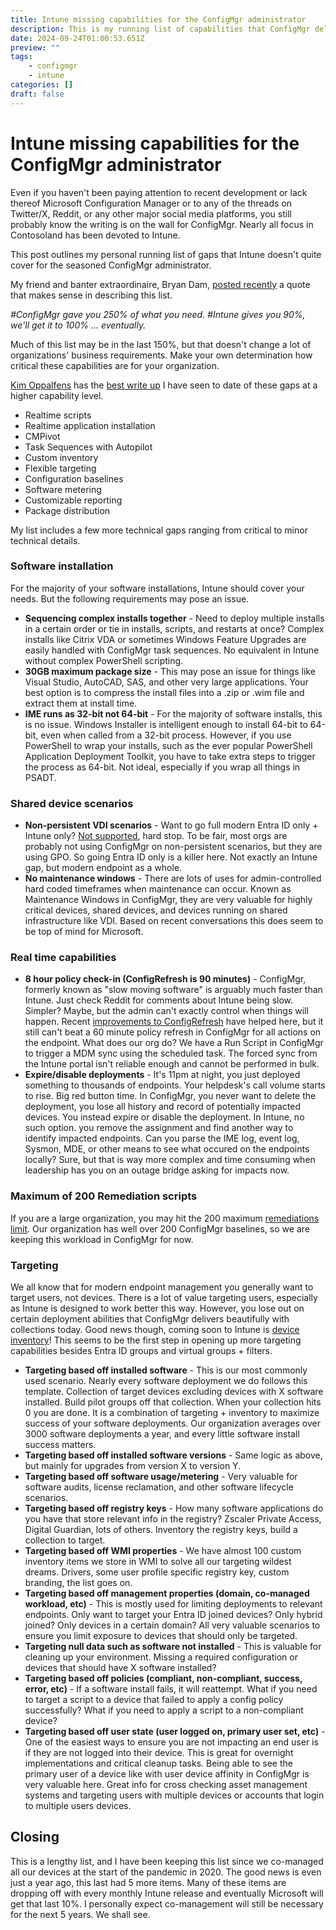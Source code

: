 ```yaml
---
title: Intune missing capabilities for the ConfigMgr administrator
description: This is my running list of capabilities that ConfigMgr delivers but Intune does not.
date: 2024-09-24T01:00:53.651Z
preview: ""
tags:
    - configmgr
    - intune
categories: []
draft: false
---
```

# Intune missing capabilities for the ConfigMgr administrator

Even if you haven't been paying attention to recent development or lack thereof Microsoft Configuration Manager or to any of the threads on Twitter/X, Reddit, or any other major social media platforms, you still probably know the writing is on the wall for ConfigMgr. Nearly all focus in Contosoland has been devoted to Intune. 

This post outlines my personal running list of gaps that Intune doesn't quite cover for the seasoned ConfigMgr administrator. 

My friend and banter extraordinaire, Bryan Dam, [posted recently](https://x.com/bdam555/status/1825882130515128778) a quote that makes sense in describing this list. 

*#ConfigMgr gave you 250% of what you need. #Intune gives you 90%, we'll get it to 100% ... eventually.*

Much of this list may be in the last 150%, but that doesn't change a lot of organizations' business requirements. Make your own determination how critical these capabilities are for your organization. 

[Kim Oppalfens](https://x.com/thewmiguy) has the [best write up]( https://www.oscc.be/sccm/configmgr/Making-the-case-for-cloud-attach-and-co-management/) I have seen to date of these gaps at a higher capability level. 

- Realtime scripts
- Realtime application installation
- CMPivot
- Task Sequences with Autopilot
- Custom inventory
- Flexible targeting
- Configuration baselines
- Software metering
- Customizable reporting
- Package distribution

My list includes a few more technical gaps ranging from critical to minor technical details. 

### Software installation
For the majority of your software installations, Intune should cover your needs. But the following requirements may pose an issue. 
* **Sequencing complex installs together** - Need to deploy multiple installs in a certain order or tie in installs, scripts, and restarts at once? Complex installs like Citrix VDA or sometimes Windows Feature Upgrades are easily handled with ConfigMgr task sequences. No equivalent in Intune without complex PowerShell scripting. 
* **30GB maximum package size** - This may pose an issue for things like Visual Studio, AutoCAD, SAS, and other very large applications. Your best option is to compress the install files into a .zip or .wim file and extract them at install time. 
* **IME runs as 32-bit not 64-bit** - For the majority of software installs, this is no issue. Windows Installer is intelligent enough to install 64-bit to 64-bit, even when called from a 32-bit process. However, if you use PowerShell to wrap your installs, such as the ever popular PowerShell Application Deployment Toolkit, you have to take extra steps to trigger the process as 64-bit. Not ideal, especially if you wrap all things in PSADT. 

### Shared device scenarios
* **Non-persistent VDI scenarios** - Want to go full modern Entra ID only + Intune only? [Not supported](https://learn.microsoft.com/en-us/entra/identity/devices/howto-device-identity-virtual-desktop-infrastructure#supported-scenarios), hard stop. To be fair, most orgs are probably not using ConfigMgr on non-persistent scenarios, but they are using GPO. So going Entra ID only is a killer here. Not exactly an Intune gap, but modern endpoint as a whole.
* **No maintenance windows** - There are lots of uses for admin-controlled hard coded timeframes when maintenance can occur. Known as Maintenance Windows in ConfigMgr, they are very valuable for highly critical devices, shared devices, and devices running on shared infrastructure like VDI. Based on recent conversations this does seem to be top of mind for Microsoft.

### Real time capabilities
* **8 hour policy check-in (ConfigRefresh is 90 minutes)** - ConfigMgr, formerly known as "slow moving software" is arguably much faster than Intune. Just check Reddit for comments about Intune being slow. Simpler? Maybe, but the admin can't exactly control when things will happen. Recent [improvements to ConfigRefresh](https://techcommunity.microsoft.com/t5/windows-it-pro-blog/intro-to-config-refresh-a-refreshingly-new-mdm-feature/ba-p/4176921) have helped here, but it still can't beat a 60 minute policy refresh in ConfigMgr for all actions on the endpoint. What does our org do? We have a Run Script in ConfigMgr to trigger a MDM sync using the scheduled task. The forced sync from the Intune portal isn't reliable enough and cannot be performed in bulk. 
* **Expire/disable deployments** - It's 11pm at night, you just deployed something to thousands of endpoints. Your helpdesk's call volume starts to rise. Big red button time. In ConfigMgr, you never want to delete the deployment, you lose all history and record of potentially impacted devices. You instead expire or disable the deployment. In Intune, no such option. you remove the assignment and find another way to identify impacted endpoints. Can you parse the IME log, event log, Sysmon, MDE, or other means to see what occured on the endpoints locally? Sure, but that is way more complex and time consuming when leadership has you on an outage bridge asking for impacts now. 

### Maximum of 200 Remediation scripts
If you are a large organization, you may hit the 200 maximum [remediations limit](https://learn.microsoft.com/en-us/mem/intune/fundamentals/remediations#script-requirements). Our organization has well over 200 ConfigMgr baselines, so we are keeping this workload in ConfigMgr for now. 

### Targeting
We all know that for modern endpoint management you generally want to target users, not devices. There is a lot of value targeting users, especially as Intune is designed to work better this way. However, you  lose out on certain deployment abilities that ConfigMgr delivers beautifully with collections today. Good news though, coming soon to Intune is [device inventory](https://techcommunity.microsoft.com/t5/microsoft-intune-blog/device-hardware-inventory-is-coming-soon-to-microsoft-intune/ba-p/4238042)! This seems to be the first step in opening up more targeting capabilities besides Entra ID groups and virtual groups + filters. 
* **Targeting based off installed software** - This is our most commonly used scenario. Nearly every software deployment we do follows this template. Collection of target devices excluding devices with X software installed. Build pilot groups off that collection. When your collection hits 0 you are done. It is a combination of targeting + inventory to maximize success of your software deployments. Our organization averages over 3000 software deployments a year, and every little software install success matters. 
* **Targeting based off installed software versions** - Same logic as above, but mainly for upgrades from version X to version Y.
* **Targeting based off software usage/metering** - Very valuable for software audits, license reclamation, and other software lifecycle scenarios. 
* **Targeting based off registry keys** - How many software applications do you have that store relevant info in the registry? Zscaler Private Access, Digital Guardian, lots of others. Inventory the registry keys, build a collection to target. 
* **Targeting based off WMI properties** - We have almost 100 custom inventory items we store in WMI to solve all our targeting wildest dreams. Drivers, some user profile specific registry key, custom branding, the list goes on. 
* **Targeting based off management properties (domain, co-managed workload, etc)** - This is mostly used for limiting deployments to relevant endpoints. Only want to target your Entra ID joined devices? Only hybrid joined? Only devices in a certain domain? All very valuable scenarios to ensure you limit exposure to devices that should only be targeted. 
* **Targeting null data such as software not installed** - This is valuable for cleaning up your environment. Missing a required configuration or devices that should have X software installed? 
* **Targeting based off policies (compliant, non-compliant, success, error, etc)** - If a software install fails, it will reattempt. What if you need to target a script to a device that failed to apply a config policy successfully? What if you need to apply a script to a non-compliant device?
* **Targeting based off user state (user logged on, primary user set, etc)** - One of the easiest ways to ensure you are not impacting an end user is if they are not logged into their device. This is great for overnight implementations and critical cleanup tasks. Being able to see the primary user of a device like with user device affinity in ConfigMgr is very valuable here. Great info for cross checking asset management systems and targeting users with multiple devices or accounts that login to multiple users devices. 

## Closing
This is a lengthy list, and I have been keeping this list since we co-managed all our devices at the start of the pandemic in 2020. The good news is even just a year ago, this last had 5 more items. Many of these items are dropping off with every monthly Intune release and eventually Microsoft will get that last 10%. I personally expect co-management will still be necessary for the next 5 years. We shall see. 